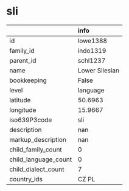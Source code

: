 # sli
|                      | info           |
|:---------------------|:---------------|
| id                   | lowe1388       |
| family_id            | indo1319       |
| parent_id            | schl1237       |
| name                 | Lower Silesian |
| bookkeeping          | False          |
| level                | language       |
| latitude             | 50.6963        |
| longitude            | 15.9667        |
| iso639P3code         | sli            |
| description          | nan            |
| markup_description   | nan            |
| child_family_count   | 0              |
| child_language_count | 0              |
| child_dialect_count  | 7              |
| country_ids          | CZ PL          |
